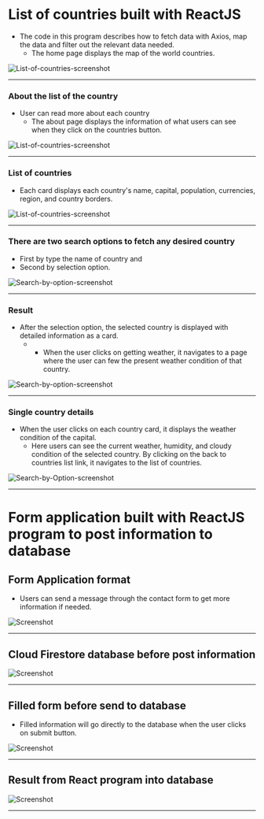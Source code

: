 # List of countries built with ReactJS 
- The code in this program describes how to fetch data with Axios, map the data and filter out the relevant data needed. 
    -   The home page displays the map of the world countries. 

![List-of-countries-screenshot](/img/Front.png)

---
### About the list of the country
-   User can read more about each country 
     - The about page displays the information of what users can see when they click on the countries button. 

![List-of-countries-screenshot](/img/About.png)

---
### List of countries
- Each card displays each country's name, capital, population, currencies, region, and country borders.
   
![List-of-countries-screenshot](/img/List-of-countries.png)

---
### There are two search options to fetch any desired country
-   First by type the name of country and
-   Second by selection option.

![Search-by-option-screenshot](/img/search-by-option.png)

---
### Result 
-   After the selection option, the selected country is displayed with detailed information as a card. 
    -  - When the user clicks on getting weather, it navigates to a page where the user can few the present weather condition of that country. 

![Search-by-option-screenshot](/img/Result.png)

---
### Single country details
-   When the user clicks on each country card, it displays the weather condition of the capital. 
    - Here users can see the current weather, humidity, and cloudy condition of the selected country. 
By clicking on the back to countries list link, it navigates to the list of countries. 

![Search-by-Option-screenshot](/img/SingleCountry.png)

---
# Form application built with ReactJS program to post information to database

## Form Application format
- Users can send a message through the contact form to get more information if needed.

![Screenshot](/img/Front_F.png)

---
## Cloud Firestore database before post information 
![Screenshot](/img/Firestore.png)

---
## Filled form before send to database
-   Filled information will go directly to the database when the user clicks on submit button.

![Screenshot](/img/Filled-form.png)

---

## Result from React program into database
![Screenshot](/img/Result_F.png)

---
